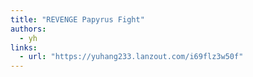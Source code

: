 ```yaml
---
title: "REVENGE Papyrus Fight"
authors:
  - yh
links:
  - url: "https://yuhang233.lanzout.com/i69flz3w50f"
---
```

